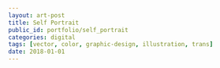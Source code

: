 ```yaml
---
layout: art-post
title: Self Portrait
public_id: portfolio/self_portrait
categories: digital
tags: [vector, color, graphic-design, illustration, trans]
date: 2018-01-01
---
```

